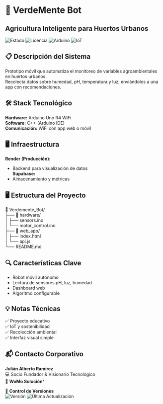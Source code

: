 # 🌱 VerdeMente Bot  
## Agricultura Inteligente para Huertos Urbanos

![Estado](https://img.shields.io/badge/🚀_En_Desarrollo-blue) ![Licencia](https://img.shields.io/badge/Licencia-🔒_Privada-red) ![Arduino](https://img.shields.io/badge/Arduino_R4_WiFi-blue?logo=arduino&logoColor=white) ![IoT](https://img.shields.io/badge/IoT-Internet_of_Things-green)

## 📋 Descripción del Sistema  
Prototipo móvil que automatiza el monitoreo de variables agroambientales en huertos urbanos.  
Recolecta datos sobre humedad, pH, temperatura y luz, enviándolos a una app con recomendaciones.  

## 🛠 Stack Tecnológico  
**Hardware:** Arduino Uno R4 WiFi  
**Software:** C++ (Arduino IDE)  
**Comunicación:** WiFi con app web o móvil  

## 🖥️ Infraestructura  
**Render (Producción):**  
- Backend para visualización de datos  
**Supabase:**  
- Almacenamiento y métricas  

## 🖥️ Estructura del Proyecto  
📁 Verdemente_Bot/  
├── 📂 hardware/  
│ ├── sensors.ino  
│ └── motor_control.ino  
├── 📂 web_app/  
│ ├── index.html  
│ └── api.js  
└── README.md  

## 🔍 Características Clave  
- Robot móvil autónomo  
- Lectura de sensores pH, luz, humedad  
- Dashboard web  
- Algoritmo configurable  

## 💡 Notas Técnicas  
✅ Proyecto educativo  
✅ IoT y sostenibilidad  
✅ Recolección ambiental  
✅ Interfaz visual simple  

## 📬 Contacto Corporativo  
**Julián Alberto Ramírez**  
💻 Socio Fundador & Visionario Tecnológico  
🏢 **WoMo Soluciónˢ**  

📅 **Control de Versiones**  
![Versión](https://img.shields.io/badge/Versión-3.2.0-blue) ![Última Actualización](https://img.shields.io/badge/Actualizado-Mar_2025-green)

